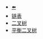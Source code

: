- [⬅️](/README)
- [链表](data-structure/linked-list)
- [二叉树](data-structure/bst)
- [平衡二叉树](data-structure/balanced-bst)